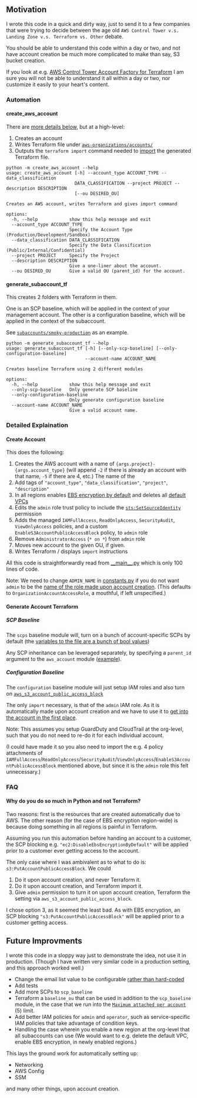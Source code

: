 ## Motivation

I wrote this code in a quick and dirty way, just to send it to a few companies that were trying to decide between the age old `AWS Control Tower v.s. Landing Zone v.s. Terraform vs. Other` debate.

You should be able to understand this code within a day or two, and not have account creation be much more complicated to make than say, S3 bucket creation.

If you look at e.g. [AWS Control Tower Account Factory for Terraform](https://docs.aws.amazon.com/controltower/latest/userguide/aft-architecture.html) I am sure you will not be able to understand it all within a day or two, nor customize it easily to your heart's content.


### Automation

#### create_aws_account

There are [more details below](https://github.com/MajinBuuOnSecurity/Terraform-Monorepo#create-account), but at a high-level:
1. Creates an account
1. Writes Terraform file under [`aws-organizations/accounts/`](https://github.com/MajinBuuOnSecurity/Terraform-Monorepo/tree/main/aws-organizations/accounts)
1. Outputs the `terraform import` command needed to [import](https://registry.terraform.io/providers/hashicorp/aws/latest/docs/resources/organizations_account#import) the generated Terraform file.

```
python -m create_aws_account --help
usage: create_aws_account [-h] --account_type ACCOUNT_TYPE --data_classification
                          DATA_CLASSIFICATION --project PROJECT --description DESCRIPTION
                          [--ou DESIRED_OU]

Creates an AWS account, writes Terraform and gives import command

options:
  -h, --help            show this help message and exit
  --account_type ACCOUNT_TYPE
                        Specify the Account Type (Production/Development/Sandbox)
  --data_classification DATA_CLASSIFICATION
                        Specify the Data Classification (Public/Internal/Confidential)
  --project PROJECT     Specify the Project
  --description DESCRIPTION
                        Give a one-liner about the account.
  --ou DESIRED_OU       Give a valid OU (parent_id) for the account.
```


#### generate_subaccount_tf

This creates 2 folders with Terraform in them.

One is an SCP baseline, which will be applied in the context of your management account.
The other is a configuration baseline, which will be applied in the context of the subaccount.

See [`subaccounts/smoky-production`](https://github.com/MajinBuuOnSecurity/Terraform-Monorepo/tree/main/subaccounts/smoky-production) as an example.

```
python -m generate_subaccount_tf --help 
usage: generate_subaccount_tf [-h] [--only-scp-baseline] [--only-configuration-baseline]
                              --account-name ACCOUNT_NAME

Creates baseline Terraform using 2 different modules

options:
  -h, --help            show this help message and exit
  --only-scp-baseline   Only generate SCP baseline
  --only-configuration-baseline
                        Only generate configuration baseline
  --account-name ACCOUNT_NAME
                        Give a valid account name.
```

### Detailed Explaination

#### Create Account

This does the following:

1. Creates the AWS account with a name of `{args.project}-{args.account_type}` (will append `-2` if there is already an account with that name, `-5` if there are 4, etc.) The name of the 
2. Add tags of `"account_type"`, `"data_classification"`, `"project"`, `"description"` 
3. In all regions enables [EBS encryption by default](https://aws.amazon.com/blogs/aws/new-opt-in-to-default-encryption-for-new-ebs-volumes/) and deletes all [default VPCs](https://docs.aws.amazon.com/vpc/latest/userguide/default-vpc.html)
4. Edits the `admin` role trust policy to include the [`sts:SetSourceIdentity`](https://docs.aws.amazon.com/IAM/latest/UserGuide/id_credentials_temp_control-access_monitor.html#id_credentials_temp_control-access_monitor-know) permission
5. Adds the managed `IAMFullAccess`, `ReadOnlyAccess`, `SecurityAudit`, `ViewOnlyAccess` policies, and a custom `EnableS3AccountPublicAccessBlock` policy, to `admin` role
6. Remove `AdministratorAccess` (`* on *`) from `admin` role
7. Moves new account to the given OU, if given.
8. Writes Terraform / displays `import` instructions

All this code is straightforwardly read from [\_\_main\_\_.py](https://github.com/MajinBuuOnSecurity/Terraform-Monorepo/blob/main/automation/create_aws_account/__main__.py) which is only 100 lines of code.

Note: We need to change `ADMIN_NAME` in [constants.py](https://github.com/MajinBuuOnSecurity/Terraform-Monorepo/blob/main/automation/create_aws_account/constants.py#L1) if you do not want `admin` to be the [name of the role made upon account creation](https://docs.aws.amazon.com/organizations/latest/APIReference/API_CreateAccount.html#API_CreateAccount_RequestParameters). (This defaults to `OrganizationAccountAccessRole`, a mouthful, if left unspecified.)

#### Generate Account Terraform

##### SCP Baseline

The `scps` baseline module will, turn on a bunch of account-specific SCPs by default (the [variables to the file are a bunch of bool values](https://github.com/MajinBuuOnSecurity/Terraform-Monorepo/blob/main/modules/subaccount_baselines/scps/variables.tf))

Any SCP inheritance can be leveraged separately, by specifying a `parent_id` argument to the `aws_account` module ([example](https://github.com/MajinBuuOnSecurity/Terraform-Monorepo/blob/77258df72ad91cb92f0ddafc54eff1685dcef0fc/aws-organizations/accounts/smoky_production.tf#L11)).

##### Configuration Baseline

The `configuration` baseline module will just setup IAM roles and also turn on [`aws_s3_account_public_access_block`](https://github.com/MajinBuuOnSecurity/Terraform-Monorepo/blob/main/modules/subaccount_baselines/configuration/s3/main.tf)

The only `import` necessary, is that of the `admin` IAM role. As it is automatically made upon account creation and we have to use it to [get into the account in the first place](https://github.com/MajinBuuOnSecurity/Terraform-Monorepo/blob/77258df72ad91cb92f0ddafc54eff1685dcef0fc/subaccounts/smoky-production/configuration_baseline/versions.tf#L18).

Note: This assumes you setup GuardDuty and CloudTrail at the org-level, such that you do not need to re-do it for each individual account.

(I could have made it so you also need to import the e.g. 4 policy attachments of `IAMFullAccess`/`ReadOnlyAccess`/`SecurityAudit`/`ViewOnlyAccess`/`EnableS3AccountPublicAccessBlock` mentioned above, but since it is the `admin` role this felt unnecessary.)

### FAQ

#### Why do you do so much in Python and not Terraform?

Two reasons: first is the resources that are created automatically due to AWS. 
The other reason (for the case of EBS encryption region-wide) is because doing something in all regions is painful in Terraform.

Assuming you run this automation before handing an account to a customer, the SCP blocking e.g. `"ec2:DisableEbsEncryptionByDefault"` will be applied prior to a customer ever getting access to the account.

The only case where I was ambivalent as to what to do is: `s3:PutAccountPublicAccessBlock`.
We could
1. Do it upon account creation, and never Terraform it.
1. Do it upon account creation, and Terraform import it.
1. Give `admin` permission to turn it on upon account creation, Terraform the setting via `aws_s3_account_public_access_block`.

I chose option 3, as it seemed the least bad.
As with EBS encryption, an SCP blocking `"s3:PutAccountPublicAccessBlock"` will be applied prior to a customer getting access.


## Future Improvments

I wrote this code in a sloppy way just to demonstrate the idea, not use it in production. (Though I have written very similar code in a production setting, and this approach worked well.)

- Change the email list value to be configurable [rather than hard-coded](https://github.com/search?q=repo%3AMajinBuuOnSecurity%2FTerraform-Monorepo%20majinbuuonsec&type=code)
- Add tests
- Add more SCPs to `scp_baseline`
- Terraform a `baseline_ou` that can be used in addition to the `scp_baseline` module, in the case that we run into the [`Maximum attached per account`](https://docs.aws.amazon.com/organizations/latest/userguide/orgs_reference_limits.html) (5) limit.
- Add better IAM policies for `admin` and `operator`, such as service-specific IAM policies that take advantage of condition keys.
- Handling the case wherein you enable a new region at the org-level that all subaccounts can use (We would want to e.g. delete the default VPC, enable EBS encryption, in newly enabled regions.)

This lays the ground work for automatically setting up:
- Networking
- AWS Config
- SSM

and many other things, upon account creation.
